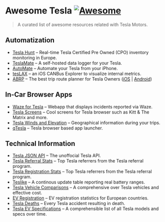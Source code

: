 # Awesome Tesla [![Awesome](https://awesome.re/badge-flat2.svg)](https://github.com/sindresorhus/awesome)

> A curated list of awesome resources related with Tesla Motors.

## Automatization

- [Tesla Hunt](https://teslahunt.io/) – Real-time Tesla Certified Pre Owned (CPO) inventory monitoring in Europe.
- [TeslaMate](https://github.com/adriankumpf/teslamate) – A self-hosted data logger for your Tesla.
- [AutoMate](https://apps.apple.com/us/app/automate-for-tesla/id1382111619) – Automate your Tesla from your iPhone.
- [tesLAX](https://apps.apple.com/us/app/teslax-canbus-explorer/id1495403139) – an iOS CANBus Explorer to visualize internal metrics.
- [ABRP](https://abetterrouteplanner.com/) – The best trip route planner for Tesla Owners ([iOS](https://apps.apple.com/us/app/a-better-routeplanner-abrp/id1490860521) | [Android](https://play.google.com/store/apps/details?id=com.iternio.abrpapp))

## In-Car Browser Apps

- [Waze for Tesla](https://teslawaze.azurewebsites.net) – Webapp that displays incidents reported via Waze.
- [Tesla Screens](http://www.kinetic.com/teslascreens/) – Cool screens for Tesla browser such as Kitt & The Matrix and more.
- [Tesla Winds and Elevation](https://teslawinds.com/) – Geographical information during your trips.
- [qTesla](https://qtes.la/) – Tesla browser based app launcher.

## Technical Information

- [Tesla JSON API](https://tesla-api.timdorr.com) – The unoffocial Tesla API.
- [Tesla Referral Stats](https://top.teslastats.no) – Top Tesla referrers from the Tesla referral program.
- [Tesla Registration Stats](https://teslastats.no) – Top Tesla referrers from the Tesla referral program.
- [Teslike](https://teslike.com) – A continous update table reporting real battery ranges.
- [Tesla Vehicle Comparisons](https://docs.google.com/spreadsheets/d/1Rv464J1RsXNBNddy008IPsQfVrO4kHPh_L4HWKpG4bo/edit#gid=0) – A comprehensive over Tesla vehicles and effective cost.
- [EV Registration](https://eu-evs.com/) – EV registration statistics for European countries.
- [Tesla Deaths](https://www.tesladeaths.com) – Every Tesla accident resulting in death.
- [Tesla EV Specifications](https://www.evspecifications.com/en/brand/b1e92) – A comprehensible list of all Tesla models and specs over time.
